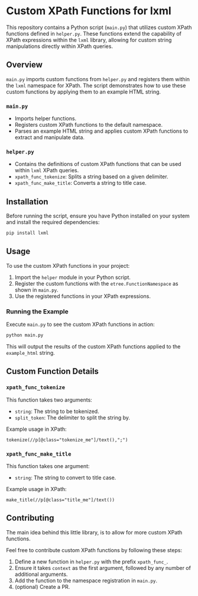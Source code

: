 # Custom XPath Functions for lxml

This repository contains a Python script (`main.py`) that utilizes custom XPath functions defined in `helper.py`. These functions extend the capability of XPath expressions within the `lxml` library, allowing for custom string manipulations directly within XPath queries.

## Overview

`main.py` imports custom functions from `helper.py` and registers them within the `lxml` namespace for XPath. The script demonstrates how to use these custom functions by applying them to an example HTML string.

### `main.py`

- Imports helper functions.
- Registers custom XPath functions to the default namespace.
- Parses an example HTML string and applies custom XPath functions to extract and manipulate data.

### `helper.py`

- Contains the definitions of custom XPath functions that can be used within `lxml` XPath queries.
- `xpath_func_tokenize`: Splits a string based on a given delimiter.
- `xpath_func_make_title`: Converts a string to title case.

## Installation

Before running the script, ensure you have Python installed on your system and install the required dependencies:

```bash
pip install lxml
```

## Usage

To use the custom XPath functions in your project:

1. Import the `helper` module in your Python script.
2. Register the custom functions with the `etree.FunctionNamespace` as shown in `main.py`.
3. Use the registered functions in your XPath expressions.

### Running the Example

Execute `main.py` to see the custom XPath functions in action:

```bash
python main.py
```

This will output the results of the custom XPath functions applied to the `example_html` string.

## Custom Function Details

### `xpath_func_tokenize`

This function takes two arguments:
- `string`: The string to be tokenized.
- `split_token`: The delimiter to split the string by.

Example usage in XPath:

```xpath
tokenize(//p[@class="tokenize_me"]/text(),";")
```

### `xpath_func_make_title`

This function takes one argument:
- `string`: The string to convert to title case.

Example usage in XPath:

```xpath
make_title(//p[@class="title_me"]/text())
```

## Contributing

The main idea behind this little library, is to allow for more custom XPath functions.

Feel free to contribute custom XPath functions by following these steps:
1. Define a new function in `helper.py` with the prefix `xpath_func_`.
2. Ensure it takes `context` as the first argument, followed by any number of additional arguments.
3. Add the function to the namespace registration in `main.py`.
4. (optional) Create a PR.
